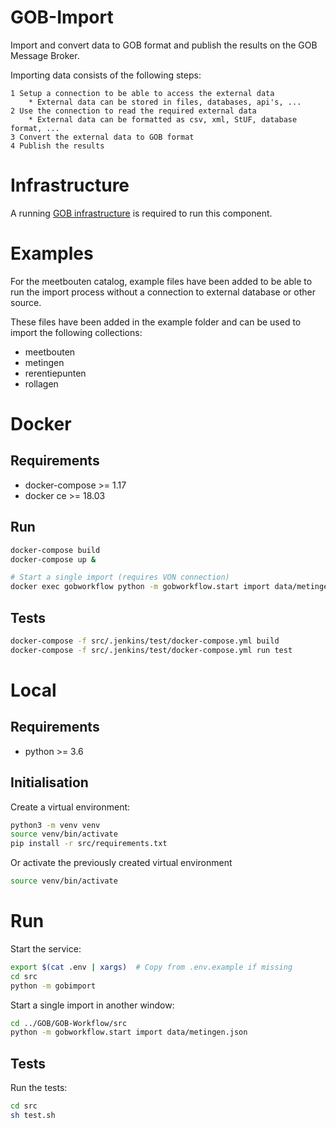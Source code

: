 # GOB-Import

Import and convert data to GOB format and publish the results on the GOB Message Broker.

Importing data consists of the following steps:

    1 Setup a connection to be able to access the external data
        * External data can be stored in files, databases, api's, ...
    2 Use the connection to read the required external data
        * External data can be formatted as csv, xml, StUF, database format, ...
    3 Convert the external data to GOB format
    4 Publish the results

# Infrastructure

A running [GOB infrastructure](https://github.com/Amsterdam/GOB-Infra)
is required to run this component.

# Examples

For the meetbouten catalog, example files have been added to be able to run
the import process without a connection to external database or other source.

These files have been added in the example folder and can be used to import
the following collections:

- meetbouten
- metingen
- rerentiepunten
- rollagen

# Docker

## Requirements

* docker-compose >= 1.17
* docker ce >= 18.03

## Run

```bash
docker-compose build
docker-compose up &

# Start a single import (requires VON connection)
docker exec gobworkflow python -m gobworkflow.start import data/metingen.json
```

## Tests

```bash
docker-compose -f src/.jenkins/test/docker-compose.yml build
docker-compose -f src/.jenkins/test/docker-compose.yml run test
```

# Local

## Requirements

* python >= 3.6

## Initialisation

Create a virtual environment:

```bash
python3 -m venv venv
source venv/bin/activate
pip install -r src/requirements.txt
```

Or activate the previously created virtual environment

```bash
source venv/bin/activate
```

# Run

Start the service:

```bash
export $(cat .env | xargs)  # Copy from .env.example if missing
cd src
python -m gobimport
```

Start a single import in another window:

```bash
cd ../GOB/GOB-Workflow/src
python -m gobworkflow.start import data/metingen.json
```


## Tests

Run the tests:

```bash
cd src
sh test.sh
```
